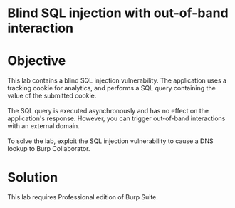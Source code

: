 # Blind SQL injection with out-of-band interaction
# Objective
This lab contains a blind SQL injection vulnerability. The application uses a tracking cookie for analytics, and performs a SQL query containing the value of the submitted cookie.\
\
The SQL query is executed asynchronously and has no effect on the application's response. However, you can trigger out-of-band interactions with an external domain.\
\
To solve the lab, exploit the SQL injection vulnerability to cause a DNS lookup to Burp Collaborator.
# Solution
This lab requires Professional edition of Burp Suite.


